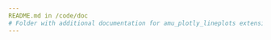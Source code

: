 ```yaml
--- 
README.md in /code/doc 
# Folder with additional documentation for amu_plotly_lineplots extension
--- 
```

